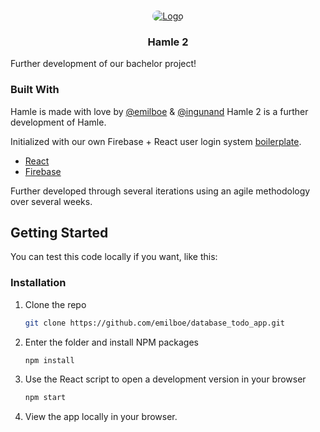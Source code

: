 
<!-- PROJECT LOGO -->
<br />
<p align="center">
  <a href="https://hamle.netlify.app/">
    <img style="border-radius:20px" src="https://i.imgur.com/arwHDys.png" alt="Logo">
  </a>

  <h3 align="center">Hamle 2</h3>

  <p>Further development of our bachelor project!</p>
</p>


<!-- ABOUT THE PROJECT -->
<!-- ## About The Project

[![Product Name Screen Shot][product-screenshot]](https://example.com)

There are many great README templates available on GitHub, however, I didn't find one that really suit my needs so I created this enhanced one. I want to create a README template so amazing that it'll be the last one you ever need -- I think this is it.

Here's why:
* Your time should be focused on creating something amazing. A project that solves a problem and helps others
* You shouldn't be doing the same tasks over and over like creating a README from scratch
* You should element DRY principles to the rest of your life :smile:

Of course, no one template will serve all projects since your needs may be different. So I'll be adding more in the near future. You may also suggest changes by forking this repo and creating a pull request or opening an issue. Thanks to all the people have have contributed to expanding this template!

A list of commonly used resources that I find helpful are listed in the acknowledgements. -->

### Built With

Hamle is made with love by [@emilboe](https://github.com/emilboe/) & [@ingunand](https://github.com/ingunand/)
Hamle 2 is a further development of Hamle.

Initialized with our own Firebase + React user login system [boilerplate](https://github.com/emilboe/ReactBaseBoiler).

* [React](https://reactjs.org/)
* [Firebase](https://firebase.google.com/)

Further developed through several iterations using an agile methodology over several weeks.

<!-- GETTING STARTED -->
## Getting Started

You can test this code locally if you want, like this: 

### Installation

1. Clone the repo
   ```sh
   git clone https://github.com/emilboe/database_todo_app.git
   ```
2. Enter the folder and install NPM packages
   ```sh
   npm install
   ```
3. Use the React script to open a development version in your browser
   ```sh
   npm start
   ```
4. View the app locally in your browser.

